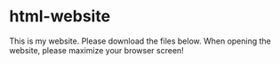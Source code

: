 # html-website
This is my website. Please download the files below. When opening the website, please maximize your browser screen!
